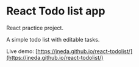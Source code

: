 # React Todo list app

React practice project.

A simple todo list with editable tasks.

Live demo: [https://jneda.github.io/react-todolist/](https://jneda.github.io/react-todolist/)
